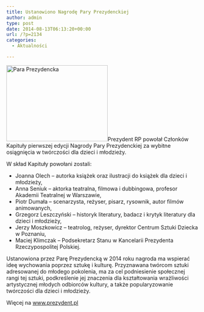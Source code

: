 ```yaml
---
title: Ustanowiono Nagrodę Pary Prezydenckiej
author: admin
type: post
date: 2014-08-13T06:13:20+00:00
url: /?p=2134
categories:
  - Aktualności

---
```

<a href="http://www.ibby.pl/wp-content/uploads/2014/08/para_prezydencka.jpg" rel="lightbox[2134]"><img class="alignright wp-image-2135 size-medium" src="http://www.ibby.pl/wp-content/uploads/2014/08/para_prezydencka-266x200.jpg" alt="Para Prezydencka" width="266" height="200" srcset="http://www.ibby.pl/wp-content/uploads/2014/08/para_prezydencka-266x200.jpg 266w, http://www.ibby.pl/wp-content/uploads/2014/08/para_prezydencka-133x100.jpg 133w, http://www.ibby.pl/wp-content/uploads/2014/08/para_prezydencka.jpg 400w" sizes="(max-width: 266px) 100vw, 266px" /></a>Prezydent RP powołał Członków Kapituły pierwszej edycji Nagrody Pary Prezydenckiej za wybitne osiągnięcia w twórczości dla dzieci i młodzieży.

W skład Kapituły powołani zostali:

  * Joanna Olech – autorka książek oraz ilustracji do książek dla dzieci i młodzieży,
  * Anna Seniuk – aktorka teatralna, filmowa i dubbingowa, profesor Akademii Teatralnej w Warszawie,
  * Piotr Dumała – scenarzysta, reżyser, pisarz, rysownik, autor filmów animowanych,
  * Grzegorz Leszczyński – historyk literatury, badacz i krytyk literatury dla dzieci i młodzieży,
  * Jerzy Moszkowicz – teatrolog, reżyser, dyrektor Centrum Sztuki Dziecka w Poznaniu,
  * Maciej Klimczak – Podsekretarz Stanu w Kancelarii Prezydenta Rzeczypospolitej Polskiej.

Ustanowiona przez Parę Prezydencką w 2014 roku nagroda ma wspierać ideę wychowania poprzez sztukę i kulturę. Przyznawana twórcom sztuki adresowanej do młodego pokolenia, ma za cel podniesienie społecznej rangi tej sztuki, podkreślenie jej znaczenia dla kształtowania wrażliwości artystycznej młodych odbiorców kultury, a także popularyzowanie twórczości dla dzieci i młodzieży.

Więcej na <a href="http://www.prezydent.pl" target="_blank">www.prezydent.pl</a>

